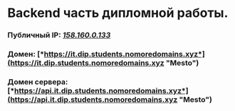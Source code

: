 # Backend часть дипломной работы.


### Публичный IP: [*158.160.0.133*](https://158.160.0.133 "Mesto")

### Домен: [*https://it.dip.students.nomoredomains.xyz*](https://it.dip.students.nomoredomains.xyz "Mesto")
### Домен сервера: [*https://api.it.dip.students.nomoredomains.xyz*](https://api.it.dip.students.nomoredomains.xyz "Mesto")
